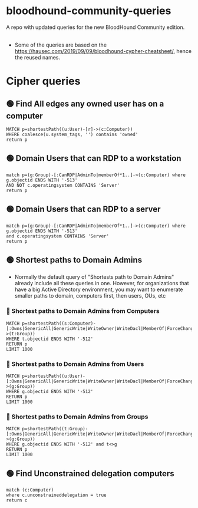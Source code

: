 # bloodhound-community-queries
A repo with updated queries for the new BloodHound Community edition.
<br>
<br>
- Some of the queries are based on the https://hausec.com/2019/09/09/bloodhound-cypher-cheatsheet/, hence the reused names.

# Cipher queries
## :green_circle: Find All edges any owned user has on a computer
```cipher
MATCH p=shortestPath((u:User)-[r]->(c:Computer))
WHERE coalesce(u.system_tags, '') contains 'owned'
return p
```

## :green_circle: Domain Users that can RDP to a workstation
```
match p=(g:Group)-[:CanRDP|AdminTo|memberOf*1..]->(c:Computer) where g.objectid ENDS WITH '-513'
AND NOT c.operatingsystem CONTAINS 'Server'
return p
```

## :green_circle: Domain Users that can RDP to a server
```
match p=(g:Group)-[:CanRDP|AdminTo|memberOf*1..]->(c:Computer) where g.objectid ENDS WITH '-513'
and c.operatingsystem CONTAINS 'Server'
return p
```

## :green_circle: Shortest paths to Domain Admins
- Normally the default query of "Shortests path to Domain Admins" already include all these queries in one. However, for organizations that have a big Active Directory environment, you may want to enumerate smaller paths to domain, computers first, then users, OUs, etc

### :small_blue_diamond: Shortest paths to Domain Admins from Computers
```
MATCH p=shortestPath((s:Computer)-[:Owns|GenericAll|GenericWrite|WriteOwner|WriteDacl|MemberOf|ForceChangePassword|AllExtendedRights|AddMember|HasSession|AllowedToDelegate|CoerceToTGT|AllowedToAct|AdminTo|CanPSRemote|CanRDP|ExecuteDCOM|HasSIDHistory|AddSelf|DCSync|ReadLAPSPassword|ReadGMSAPassword|DumpSMSAPassword|SQLAdmin|AddAllowedToAct|WriteSPN|AddKeyCredentialLink|SyncLAPSPassword|WriteAccountRestrictions|WriteGPLink|GoldenCert|ADCSESC1|ADCSESC3|ADCSESC4|ADCSESC6a|ADCSESC6b|ADCSESC9a|ADCSESC9b|ADCSESC10a|ADCSESC10b|ADCSESC13|SyncedToEntraUser|CoerceAndRelayNTLMToSMB|CoerceAndRelayNTLMToADCS|WriteOwnerLimitedRights|OwnsLimitedRights|CoerceAndRelayNTLMToLDAP|CoerceAndRelayNTLMToLDAPS|ContainsIdentity|PropagatesACEsTo|GPOAppliesTo|CanApplyGPO|HasTrustKeys|DCFor|SameForestTrust|SpoofSIDHistory|AbuseTGTDelegation*1..]->(t:Group))
WHERE t.objectid ENDS WITH '-512'
RETURN p
LIMIT 1000
```
### :small_blue_diamond: Shortest paths to Domain Admins from Users
```
MATCH p=shortestPath((u:User)-[:Owns|GenericAll|GenericWrite|WriteOwner|WriteDacl|MemberOf|ForceChangePassword|AllExtendedRights|AddMember|HasSession|AllowedToDelegate|CoerceToTGT|AllowedToAct|AdminTo|CanPSRemote|CanRDP|ExecuteDCOM|HasSIDHistory|AddSelf|DCSync|ReadLAPSPassword|ReadGMSAPassword|DumpSMSAPassword|SQLAdmin|AddAllowedToAct|WriteSPN|AddKeyCredentialLink|SyncLAPSPassword|WriteAccountRestrictions|WriteGPLink|GoldenCert|ADCSESC1|ADCSESC3|ADCSESC4|ADCSESC6a|ADCSESC6b|ADCSESC9a|ADCSESC9b|ADCSESC10a|ADCSESC10b|ADCSESC13|SyncedToEntraUser|CoerceAndRelayNTLMToSMB|CoerceAndRelayNTLMToADCS|WriteOwnerLimitedRights|OwnsLimitedRights|CoerceAndRelayNTLMToLDAP|CoerceAndRelayNTLMToLDAPS|ContainsIdentity|PropagatesACEsTo|GPOAppliesTo|CanApplyGPO|HasTrustKeys|DCFor|SameForestTrust|SpoofSIDHistory|AbuseTGTDelegation*1..]->(g:Group))
WHERE g.objectid ENDS WITH '-512'
RETURN p
LIMIT 1000
```
### :small_blue_diamond: Shortest paths to Domain Admins from Groups
```
MATCH p=shortestPath((t:Group)-[:Owns|GenericAll|GenericWrite|WriteOwner|WriteDacl|MemberOf|ForceChangePassword|AllExtendedRights|AddMember|HasSession|AllowedToDelegate|CoerceToTGT|AllowedToAct|AdminTo|CanPSRemote|CanRDP|ExecuteDCOM|HasSIDHistory|AddSelf|DCSync|ReadLAPSPassword|ReadGMSAPassword|DumpSMSAPassword|SQLAdmin|AddAllowedToAct|WriteSPN|AddKeyCredentialLink|SyncLAPSPassword|WriteAccountRestrictions|WriteGPLink|GoldenCert|ADCSESC1|ADCSESC3|ADCSESC4|ADCSESC6a|ADCSESC6b|ADCSESC9a|ADCSESC9b|ADCSESC10a|ADCSESC10b|ADCSESC13|SyncedToEntraUser|CoerceAndRelayNTLMToSMB|CoerceAndRelayNTLMToADCS|WriteOwnerLimitedRights|OwnsLimitedRights|CoerceAndRelayNTLMToLDAP|CoerceAndRelayNTLMToLDAPS|ContainsIdentity|PropagatesACEsTo|GPOAppliesTo|CanApplyGPO|HasTrustKeys|DCFor|SameForestTrust|SpoofSIDHistory|AbuseTGTDelegation*1..]->(g:Group))
WHERE g.objectid ENDS WITH '-512' and t<>g
RETURN p
LIMIT 1000
```

## :green_circle: Find Unconstrained delegation computers
```
match (c:Computer)
where c.unconstraineddelegation = true
return c
```
